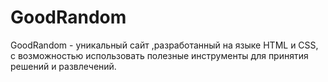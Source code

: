 # GoodRandom

GoodRandom - уникальный сайт ,разработанный на языке HTML и CSS, с возможностью использовать полезные инструменты для принятия решений и развлечений.
